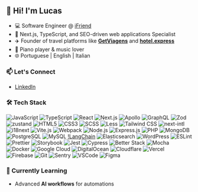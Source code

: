 ## 👋 Hi! I'm Lucas
- 💻 Software Engineer @ [iFriend](https://theifriend.com)
- 🧠 Next.js, TypeScript, and SEO-driven web applications Specialist
- ✈️ Founder of travel platforms like **[GetViagens](https://getviagens.com)** and **[hotel.express](https://hotel.express)**  
- 🎹 Piano player & music lover
- 🌐 Portuguese | English | Italian

### 📫 Let's Connect
- [LinkedIn](https://www.linkedin.com/in/lucas-portella-332183151)

### 🛠️ Tech Stack
![JavaScript](https://img.shields.io/badge/JavaScript-323330?&style=flat-square&logo=javascript&logoColor=F7DF1E)
![TypeScript](https://img.shields.io/badge/TypeScript-3178C6?&style=flat-square&logo=typescript&logoColor=FFF)
![React](https://img.shields.io/badge/React-20232A?&style=flat-square&logo=react&logoColor=61DAFB)
![Next.js](https://img.shields.io/badge/Next.js-000?&style=flat-square&logo=next.js)
![Apollo](https://img.shields.io/badge/Apollo-311C87?&style=flat-square&logo=apollographql&logoColor=FFF)
![GraphQL](https://img.shields.io/badge/GraphQL-171E26?&style=flat-square&logo=graphql&logoColor=F6009B)
![Zod](https://img.shields.io/badge/Zod-%233068b7.svg?style=flat-square&logo=zod&logoColor=white)
![zustand](https://img.shields.io/badge/%F0%9F%90%BB%20Zustand-39312A?&style=flat-square)
![HTML5](https://img.shields.io/badge/HTML5-E34F26?&style=flat-square&logo=html5&logoColor=FFF)
![CSS3](https://img.shields.io/badge/CSS3-1572B6?&style=flat-square&logo=css3)
![SCSS](https://img.shields.io/badge/SCSS-CC6699?&style=flat-square&logo=sass&logoColor=FFF)
![Less](https://img.shields.io/badge/LESS-2B4C80?style=flat-square&logo=less&logoColor=white)
![Tailwind CSS](https://img.shields.io/badge/Tailwind_CSS-06B6D4?style=flat-square&logo=tailwind-css&logoColor=FFF)
![next-intl](https://img.shields.io/badge/Next_intl-000?style=flat-square)
![i18next](https://img.shields.io/badge/i18next-26A69A?style=flat-square&logo=i18next&logoColor=FFF)
![Vite.js](https://img.shields.io/badge/Vite.js-646CFF?&style=flat-square&logo=vite&logoColor=FFF)
![Webpack](https://img.shields.io/badge/Webpack-8DD6F9?&style=flat-square&logo=webpack&logoColor=000)
![Node.js](https://img.shields.io/badge/Node.js-339933?&style=flat-square&logo=node.js&logoColor=FFF)
![Express.js](https://img.shields.io/badge/Express.js-000000?&style=flat-square&logo=express)
![PHP](https://img.shields.io/badge/PHP-%23777BB4.svg?style=flat-square&logo=php&logoColor=white)
![MongoDB](https://img.shields.io/badge/MongoDB-47A248?&style=flat-square&logo=mongodb&logoColor=FFF)
![PostgreSQL](https://img.shields.io/badge/PostgreSQL-4169E1?&style=flat-square&logo=postgresql&logoColor=FFF)
![MySQL](https://img.shields.io/badge/MySQL-4479A1?&style=flat-square&logo=mysql&logoColor=FFF)
[!LangChain](https://img.shields.io/badge/LangChain-1c3c3c.svg?logo=langchain&logoColor=white&style=flat-square)
![Elasticsearch](https://img.shields.io/badge/Elasticsearch-101c3f?style=flat-square&logo=elasticsearch)
![WordPress](https://img.shields.io/badge/WordPress-%23117AC9.svg?style=flat-square&logo=WordPress&logoColor=white)
![ESLint](https://img.shields.io/badge/ESLint-4B32C3?&style=flat-square&logo=eslint)
![Prettier](https://img.shields.io/badge/Prettier-F7B93E?&style=flat-square&logo=prettier&logoColor=000)
![Storybook](https://img.shields.io/badge/Storybook-FF4785?&style=flat-square&logo=storybook&logoColor=FFF)
![Jest](https://img.shields.io/badge/Jest-C21325?&style=flat-square&logo=jest)
![Cypress](https://img.shields.io/badge/Cypress-17202C?style=flat-square&logo=cypress)
![Better Stack](https://img.shields.io/badge/Better%20Stack-000000?style=flat-square&logo=betterstack)
![Mocha](https://img.shields.io/badge/Mocha-8D6748?&style=flat-square&logo=mocha&logoColor=FFF)
![Docker](https://img.shields.io/badge/Docker-2496ED?&style=flat-square&logo=docker&logoColor=FFF)
![Google Cloud](https://img.shields.io/badge/GoogleCloud-%234285F4.svg?style=flat-square&logo=google-cloud&logoColor=white)
![DigitalOcean](https://img.shields.io/badge/DigitalOcean-%230167ff.svg?style=flat-square&logo=digitalOcean&logoColor=white)
![Cloudflare](https://img.shields.io/badge/Cloudflare-F38020?&style=flat-square&logo=cloudflare&logoColor=FFF)
![Vercel](https://img.shields.io/badge/Vercel-000?&style=flat-square&logo=vercel&logoColor=FFF)
![Firebase](https://img.shields.io/badge/Firebase-039BE5?&style=flat-square&logo=firebase)
![Git](https://img.shields.io/badge/Git-F05032?&style=flat-square&logo=git&logoColor=FFF)
![Sentry](https://img.shields.io/badge/Sentry-362D59?&style=flat-square&logo=sentry)
![VSCode](https://img.shields.io/badge/VSCode-007ACC?style=flat-square&logo=visual-studio-code)
![Figma](https://img.shields.io/badge/Figma-F24E1E?&style=flat-square&logo=figma&logoColor=FFF)

### 🌱 Currently Learning
- Advanced **AI workflows** for automations
